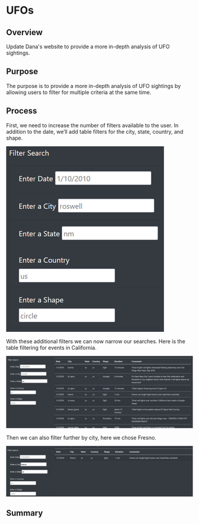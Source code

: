 # UFOs

## Overview
Update Dana's website to provide a more in-depth analysis of UFO sightings.

## Purpose
The purpose is to provide a more in-depth analysis of UFO sightings by allowing users to filter for multiple criteria at the same time.

## Process
First, we need to increase the number of filters available to the user. In addition to the date, we’ll add table filters for the city, state, country, and shape.

!["filters"](static/images/filters.png)

With these additional filters we can now narrow our searches. Here is the table filtering for events in California.

!["filter for california"](static/images/filter_for_california.png)

Then we can also filter further by city, here we chose Fresno.

!["filter for fresno"](static/images/filter_for_fresno.png)

## Summary
